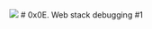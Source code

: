 <img src="https://s3.amazonaws.com/intranet-projects-files/holbertonschool-sysadmin_devops/271/B4eeypV.jpg">
# 0x0E. Web stack debugging #1
